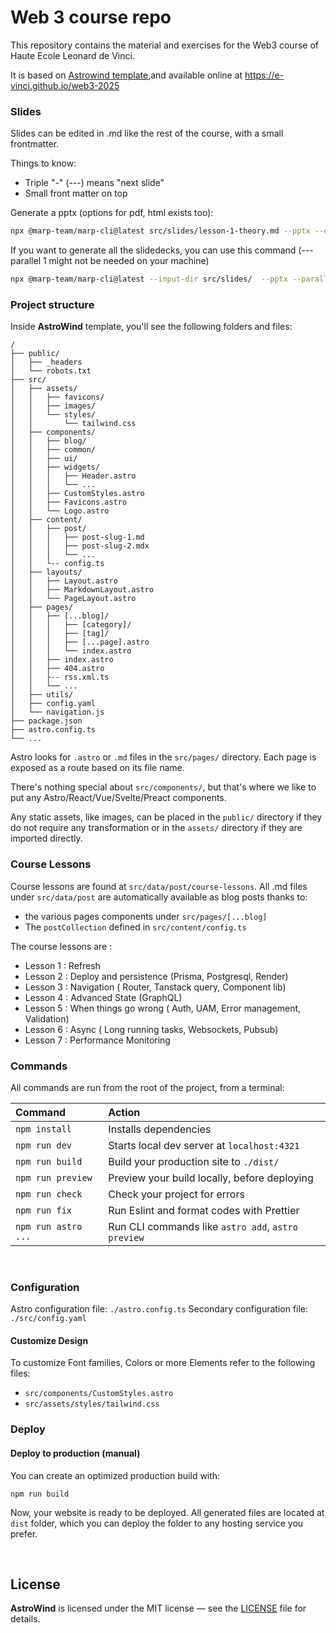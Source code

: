 # Web 3 course repo

This repository contains the material and exercises for the Web3 course of Haute Ecole Leonard de Vinci.

It is based on [Astrowind template](https://astro.build/themes/details/astrowind/),and available online at https://e-vinci.github.io/web3-2025

### Slides

Slides can be edited in .md like the rest of the course, with a small frontmatter.

Things to know:

- Triple "-" (---) means "next slide"
- Small front matter on top

Generate a pptx (options for pdf, html exists too):

```bash
npx @marp-team/marp-cli@latest src/slides/lesson-1-theory.md --pptx --o src/slides/lesson-1-theory.pptx
```

If you want to generate all the slidedecks, you can use this command (---parallel 1 might not be needed on your machine)

```bash
npx @marp-team/marp-cli@latest --input-dir src/slides/  --pptx --parallel 1
```

### Project structure

Inside **AstroWind** template, you'll see the following folders and files:

```
/
├── public/
│   ├── _headers
│   └── robots.txt
├── src/
│   ├── assets/
│   │   ├── favicons/
│   │   ├── images/
│   │   └── styles/
│   │       └── tailwind.css
│   ├── components/
│   │   ├── blog/
│   │   ├── common/
│   │   ├── ui/
│   │   ├── widgets/
│   │   │   ├── Header.astro
│   │   │   └── ...
│   │   ├── CustomStyles.astro
│   │   ├── Favicons.astro
│   │   └── Logo.astro
│   ├── content/
│   │   ├── post/
│   │   │   ├── post-slug-1.md
│   │   │   ├── post-slug-2.mdx
│   │   │   └── ...
│   │   └-- config.ts
│   ├── layouts/
│   │   ├── Layout.astro
│   │   ├── MarkdownLayout.astro
│   │   └── PageLayout.astro
│   ├── pages/
│   │   ├── [...blog]/
│   │   │   ├── [category]/
│   │   │   ├── [tag]/
│   │   │   ├── [...page].astro
│   │   │   └── index.astro
│   │   ├── index.astro
│   │   ├── 404.astro
│   │   ├-- rss.xml.ts
│   │   └── ...
│   ├── utils/
│   ├── config.yaml
│   └── navigation.js
├── package.json
├── astro.config.ts
└── ...
```

Astro looks for `.astro` or `.md` files in the `src/pages/` directory. Each page is exposed as a route based on its file name.

There's nothing special about `src/components/`, but that's where we like to put any Astro/React/Vue/Svelte/Preact components.

Any static assets, like images, can be placed in the `public/` directory if they do not require any transformation or in the `assets/` directory if they are imported directly.

### Course Lessons

Course lessons are found at `src/data/post/course-lessons`.
All .md files under `src/data/post` are automatically available as blog posts thanks to:

- the various pages components under `src/pages/[...blog]`
- The `postCollection` defined in `src/content/config.ts`

The course lessons are :

- Lesson 1 : Refresh
- Lesson 2 : Deploy and persistence (Prisma, Postgresql, Render)
- Lesson 3 : Navigation ( Router, Tanstack query, Component lib)
- Lesson 4 : Advanced State (GraphQL)
- Lesson 5 : When things go wrong ( Auth, UAM, Error management, Validation)
- Lesson 6 : Async ( Long running tasks, Websockets, Pubsub)
- Lesson 7 : Performance Monitoring

### Commands

All commands are run from the root of the project, from a terminal:

| Command             | Action                                             |
| :------------------ | :------------------------------------------------- |
| `npm install`       | Installs dependencies                              |
| `npm run dev`       | Starts local dev server at `localhost:4321`        |
| `npm run build`     | Build your production site to `./dist/`            |
| `npm run preview`   | Preview your build locally, before deploying       |
| `npm run check`     | Check your project for errors                      |
| `npm run fix`       | Run Eslint and format codes with Prettier          |
| `npm run astro ...` | Run CLI commands like `astro add`, `astro preview` |

<br>

### Configuration

Astro configuration file: `./astro.config.ts`
Secondary configuration file: `./src/config.yaml`

#### Customize Design

To customize Font families, Colors or more Elements refer to the following files:

- `src/components/CustomStyles.astro`
- `src/assets/styles/tailwind.css`

### Deploy

#### Deploy to production (manual)

You can create an optimized production build with:

```shell
npm run build
```

Now, your website is ready to be deployed. All generated files are located at
`dist` folder, which you can deploy the folder to any hosting service you
prefer.

<br>

## License

**AstroWind** is licensed under the MIT license — see the [LICENSE](./LICENSE.md) file for details.
